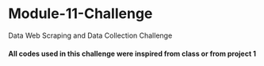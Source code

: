 # Module-11-Challenge
Data Web Scraping and Data Collection Challenge

#### All codes used in this challenge were inspired from class or from project 1